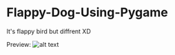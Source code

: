 # Flappy-Dog-Using-Pygame
It's flappy bird but diffrent XD







Preview: ![alt text](https://github.com/codenamecypher/Flappy-Dog-Using-Pygame/blob/main/images/preview.PNG?raw=true)